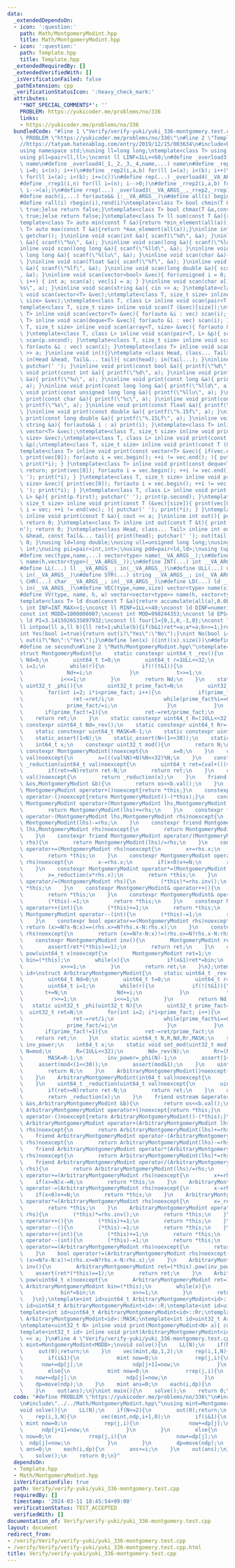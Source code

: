 ```yaml
---
data:
  _extendedDependsOn:
  - icon: ':question:'
    path: Math/MontgomeryModint.hpp
    title: Math/MontgomeryModint.hpp
  - icon: ':question:'
    path: Template.hpp
    title: Template.hpp
  _extendedRequiredBy: []
  _extendedVerifiedWith: []
  _isVerificationFailed: false
  _pathExtension: cpp
  _verificationStatusIcon: ':heavy_check_mark:'
  attributes:
    '*NOT_SPECIAL_COMMENTS*': ''
    PROBLEM: https://yukicoder.me/problems/no/336
    links:
    - https://yukicoder.me/problems/no/336
  bundledCode: "#line 1 \"Verify/verify-yuki/yuki_336-montgomery.test.cpp\"\n#define\
    \ PROBLEM \"https://yukicoder.me/problems/no/336\"\n#line 2 \"Template.hpp\"\n\
    //https://tatyam.hatenablog.com/entry/2019/12/15/003634\n#include<bits/stdc++.h>\n\
    using namespace std;\nusing ll=long long;\ntemplate<class T> using pq=priority_queue<T,vector<T>,greater<T>>;\n\
    using pll=pair<ll,ll>;\nconst ll LINF=1LL<<60;\n#define _overload3(_1,_2,_3,name,...)\
    \ name\n#define _overload4(_1,_2,_3,_4,name,...) name\n#define _rep1(i,n) for(ll\
    \ i=0; i<(n); i++)\n#define _rep2(i,a,b) for(ll i=(a); i<(b); i++)\n#define _rep3(i,a,b,c)\
    \ for(ll i=(a); i<(b); i+=(c))\n#define rep(...) _overload4(__VA_ARGS__,_rep3,_rep2,_rep1)(__VA_ARGS__)\n\
    #define _rrep1(i,n) for(ll i=(n); i-->0;)\n#define _rrep2(i,a,b) for(ll i=(b);\
    \ i-->(a);)\n#define rrep(...) _overload3(__VA_ARGS__,_rrep2,_rrep1)(__VA_ARGS__)\n\
    #define each(i,...) for(auto&& i:__VA_ARGS__)\n#define all(i) begin(i),end(i)\n\
    #define rall(i) rbegin(i),rend(i)\ntemplate<class T> bool chmin(T &a,const T &b){if(a>b){a=b;return\
    \ true;}else return false;}\ntemplate<class T> bool chmax(T &a,const T &b){if(a<b){a=b;return\
    \ true;}else return false;}\ntemplate<class T> ll sum(const T &a){return accumulate(all(a),0LL);}\n\
    template<class T> auto min(const T &a){return *min_element(all(a));}\ntemplate<class\
    \ T> auto max(const T &a){return *max_element(all(a));}\ninline int scan(){ return\
    \ getchar(); }\ninline void scan(int &a){ scanf(\"%d\", &a); }\ninline void scan(unsigned\
    \ &a){ scanf(\"%u\", &a); }\ninline void scan(long &a){ scanf(\"%ld\", &a); }\n\
    inline void scan(long long &a){ scanf(\"%lld\", &a); }\ninline void scan(unsigned\
    \ long long &a){ scanf(\"%llu\", &a); }\ninline void scan(char &a){ cin >> a;\
    \ }\ninline void scan(float &a){ scanf(\"%f\", &a); }\ninline void scan(double\
    \ &a){ scanf(\"%lf\", &a); }\ninline void scan(long double &a){ scanf(\"%Lf\"\
    , &a); }\ninline void scan(vector<bool> &vec){ for(unsigned i = 0; i < vec.size();\
    \ i++) { int a; scan(a); vec[i] = a; } }\ninline void scan(char a[]){ scanf(\"\
    %s\", a); }\ninline void scan(string &a){ cin >> a; }\ntemplate<class T> inline\
    \ void scan(vector<T> &vec);\ntemplate<class T, size_t size> inline void scan(array<T,\
    \ size> &vec);\ntemplate<class T, class L> inline void scan(pair<T, L> &p);\n\
    template<class T, size_t size> inline void scan(T (&vec)[size]);\ntemplate<class\
    \ T> inline void scan(vector<T> &vec){ for(auto &i : vec) scan(i); }\ntemplate<class\
    \ T> inline void scan(deque<T> &vec){ for(auto &i : vec) scan(i); }\ntemplate<class\
    \ T, size_t size> inline void scan(array<T, size> &vec){ for(auto &i : vec) scan(i);\
    \ }\ntemplate<class T, class L> inline void scan(pair<T, L> &p){ scan(p.first);\
    \ scan(p.second); }\ntemplate<class T, size_t size> inline void scan(T (&vec)[size]){\
    \ for(auto &i : vec) scan(i); }\ntemplate<class T> inline void scan(T &a){ cin\
    \ >> a; }\ninline void in(){}\ntemplate <class Head, class... Tail> inline void\
    \ in(Head &head, Tail&... tail){ scan(head); in(tail...); }\ninline void print(){\
    \ putchar(' '); }\ninline void print(const bool &a){ printf(\"%d\", a); }\ninline\
    \ void print(const int &a){ printf(\"%d\", a); }\ninline void print(const unsigned\
    \ &a){ printf(\"%u\", a); }\ninline void print(const long &a){ printf(\"%ld\"\
    , a); }\ninline void print(const long long &a){ printf(\"%lld\", a); }\ninline\
    \ void print(const unsigned long long &a){ printf(\"%llu\", a); }\ninline void\
    \ print(const char &a){ printf(\"%c\", a); }\ninline void print(const char a[]){\
    \ printf(\"%s\", a); }\ninline void print(const float &a){ printf(\"%.15f\", a);\
    \ }\ninline void print(const double &a){ printf(\"%.15f\", a); }\ninline void\
    \ print(const long double &a){ printf(\"%.15Lf\", a); }\ninline void print(const\
    \ string &a){ for(auto&& i : a) print(i); }\ntemplate<class T> inline void print(const\
    \ vector<T> &vec);\ntemplate<class T, size_t size> inline void print(const array<T,\
    \ size> &vec);\ntemplate<class T, class L> inline void print(const pair<T, L>\
    \ &p);\ntemplate<class T, size_t size> inline void print(const T (&vec)[size]);\n\
    template<class T> inline void print(const vector<T> &vec){ if(vec.empty()) return;\
    \ print(vec[0]); for(auto i = vec.begin(); ++i != vec.end(); ){ putchar(' ');\
    \ print(*i); } }\ntemplate<class T> inline void print(const deque<T> &vec){ if(vec.empty())\
    \ return; print(vec[0]); for(auto i = vec.begin(); ++i != vec.end(); ){ putchar('\
    \ '); print(*i); } }\ntemplate<class T, size_t size> inline void print(const array<T,\
    \ size> &vec){ print(vec[0]); for(auto i = vec.begin(); ++i != vec.end(); ){ putchar('\
    \ '); print(*i); } }\ntemplate<class T, class L> inline void print(const pair<T,\
    \ L> &p){ print(p.first); putchar(' '); print(p.second); }\ntemplate<class T,\
    \ size_t size> inline void print(const T (&vec)[size]){ print(vec[0]); for(auto\
    \ i = vec; ++i != end(vec); ){ putchar(' '); print(*i); } }\ntemplate<class T>\
    \ inline void print(const T &a){ cout << a; }\ninline int out(){ putchar('\\n');\
    \ return 0; }\ntemplate<class T> inline int out(const T &t){ print(t); putchar('\\\
    n'); return 0; }\ntemplate<class Head, class... Tail> inline int out(const Head\
    \ &head, const Tail&... tail){ print(head); putchar(' '); out(tail...); return\
    \ 0; }\nusing ld=long double;\nusing ull=unsigned long long;\nusing uint=unsigned\
    \ int;\nusing pii=pair<int,int>;\nusing pdd=pair<ld,ld>;\nusing tuplis=array<ll,3>;\n\
    #define vec(type,name,...) vector<type> name(__VA_ARGS__);\n#define vv(type,name,h,...)vector<vector<type>>\
    \ name(h,vector<type>(__VA_ARGS__));\n#define INT(...) int __VA_ARGS__; in(__VA_ARGS__)\n\
    #define LL(...) ll __VA_ARGS__; in(__VA_ARGS__)\n#define ULL(...) ull __VA_ARGS__;\
    \ in(__VA_ARGS__)\n#define STR(...) string __VA_ARGS__; in(__VA_ARGS__)\n#define\
    \ CHR(...) char __VA_ARGS__; in(__VA_ARGS__)\n#define LD(...) ld __VA_ARGS__;\
    \ in(__VA_ARGS__)\n#define VEC(type,name,size) vector<type> name(size); in(name)\n\
    #define VV(type, name, h, w) vector<vector<type>> name(h, vector<type>(w)); in(name)\n\
    template<class T> ld dsum(const T &a){return accumulate(all(a),0.0L);}\nconst\
    \ int INF=INT_MAX>>1;\nconst ll MINF=1LL<<40;\nconst ld DINF=numeric_limits<ld>::infinity();\n\
    const int MODD=1000000007;\nconst int MOD=998244353;\nconst ld EPS=1e-9;\nconst\
    \ ld PI=3.1415926535897932;\nconst ll four[]={0,1,0,-1,0};\nconst ll eight[]={0,1,1,0,-1,-1,1,-1,0};\n\
    ll intpow(ll a,ll b){ll ret=1;while(b){if(b&1)ret*=a;a*=a;b>>=1;}return ret;}\n\
    int Yes(bool i=true){return out(i?\"Yes\":\"No\");}\nint No(bool i=true){return\
    \ out(i?\"No\":\"Yes\");}\n#define len(x) ((int)(x).size())\n#define fi first\n\
    #define se second\n#line 2 \"Math/MontgomeryModint.hpp\"\ntemplate<uint32_t N>\n\
    struct MontgomeryModint{\n    static constexpr uint64_t _rev(){\n        uint64_t\
    \ Nd=0;\n        uint64_t t=0;\n        uint64_t r=1ULL<<32;\n        uint64_t\
    \ i=1;\n        while(r){\n            if(!(t&1)){\n                t+=N;\n  \
    \              Nd+=i;\n            }\n            t>>=1;\n            r>>=1;\n\
    \            i<<=1;\n        }\n        return Nd;\n    }\n    static constexpr\
    \ uint32_t _phi(){\n        uint32_t prime_fact=N;\n        uint32_t ret=N;\n\
    \        for(int i=2; i*i<prime_fact; i++){\n            if(prime_fact%i==0){\n\
    \                ret-=ret/i;\n                while(prime_fact%i==0){\n      \
    \              prime_fact/=i;\n                }\n            }\n        }\n \
    \       if(prime_fact!=1){\n            ret-=ret/prime_fact;\n        }\n    \
    \    return ret;\n    }\n    static constexpr uint64_t R=(1ULL<<32);\n    static\
    \ constexpr uint64_t Nd=_rev();\n    static constexpr uint64_t Rr=(Nd*N+1)>>32;\n\
    \    static constexpr uint64_t MASK=R-1;\n    static constexpr uint32_t inv_power=_phi()-1;\n\
    \    static_assert(1<N);\n    static_assert(N<(1<<30));\n    static_assert(N&1);\n\
    \    int64_t x;\n    constexpr uint32_t mod(){\n        return N;\n    }\n   \
    \ constexpr MontgomeryModint()noexcept{\n        x=0;\n    }\n    constexpr MontgomeryModint(int64_t\
    \ val)noexcept{\n        x=(((val%N)+N)%N<<32)%N;\n    }\n    constexpr uint64_t\
    \ _reduction(uint64_t val)noexcept{\n        uint64_t ret=(val+(((val&MASK)*Nd)&MASK)*N)>>32;\n\
    \        if(ret>=N)return ret-N;\n        return ret;\n    }\n    constexpr uint64_t\
    \ val()noexcept{\n        return _reduction(x);\n    }\n    friend ostream &operator<<(ostream\
    \ &os,MontgomeryModint &b){\n        return os<<b.val();\n    }\n    constexpr\
    \ MontgomeryModint operator+()noexcept{return *this;}\n    constexpr MontgomeryModint\
    \ operator-()noexcept{return MontgomeryModint()-(*this);}\n    constexpr friend\
    \ MontgomeryModint operator+(MontgomeryModint lhs,MontgomeryModint rhs)noexcept{\n\
    \        return MontgomeryModint(lhs)+=rhs;\n    }\n    constexpr friend MontgomeryModint\
    \ operator-(MontgomeryModint lhs,MontgomeryModint rhs)noexcept{\n        return\
    \ MontgomeryModint(lhs)-=rhs;\n    }\n    constexpr friend MontgomeryModint operator*(MontgomeryModint\
    \ lhs,MontgomeryModint rhs)noexcept{\n        return MontgomeryModint(lhs)*=rhs;\n\
    \    }\n    constexpr friend MontgomeryModint operator/(MontgomeryModint lhs,MontgomeryModint\
    \ rhs){\n        return MontgomeryModint(lhs)/=rhs;\n    }\n    constexpr MontgomeryModint\
    \ operator+=(MontgomeryModint rhs)noexcept{\n        x+=rhs.x;\n        if(x>=N)x-=N;\n\
    \        return *this;\n    }\n    constexpr MontgomeryModint operator-=(MontgomeryModint\
    \ rhs)noexcept{\n        x-=rhs.x;\n        if(x<0)x+=N;\n        return *this;\n\
    \    }\n    constexpr MontgomeryModint operator*=(MontgomeryModint rhs)noexcept{\n\
    \        x=_reduction(x*rhs.x);\n        return *this;\n    }\n    constexpr MontgomeryModint\
    \ operator/=(MontgomeryModint rhs){\n        (*this)*=rhs.inv();\n        return\
    \ *this;\n    }\n    constexpr MontgomeryModint& operator++(){\n        (*this)+=1;\n\
    \        return *this;\n    }\n    constexpr MontgomeryModint& operator--(){\n\
    \        (*this)-=1;\n        return *this;\n    }\n    constexpr MontgomeryModint\
    \ operator++(int){\n        (*this)+=1;\n        return *this;\n    }\n    constexpr\
    \ MontgomeryModint operator--(int){\n        (*this)-=1;\n        return *this;\n\
    \    }\n    constexpr bool operator==(MontgomeryModint rhs)noexcept{\n       \
    \ return (x>=N?x-N:x)==(rhs.x>=N?rhs.x-N:rhs.x);\n    }\n    constexpr bool operator!=(MontgomeryModint\
    \ rhs)noexcept{\n        return (x>=N?x-N:x)!=(rhs.x>=N?rhs.x-N:rhs.x);\n    }\n\
    \    constexpr MontgomeryModint inv(){\n        MontgomeryModint ret=(*this).pow(inv_power);\n\
    \        assert(ret*(*this)==1);\n        return ret;\n    }\n    constexpr MontgomeryModint\
    \ pow(uint64_t x)noexcept{\n        MontgomeryModint ret=1;\n        MontgomeryModint\
    \ bin=(*this);\n        while(x){\n            if(x&1)ret*=bin;\n            bin*=bin;\n\
    \            x>>=1;\n        }\n        return ret;\n    }\n};\ntemplate<int32_t\
    \ id>\nstruct ArbitraryMontgomeryModint{\n    static uint64_t _rev(uint32_t N){\n\
    \        uint64_t Nd=0;\n        uint64_t t=0;\n        uint64_t r=1ULL<<32;\n\
    \        uint64_t i=1;\n        while(r){\n            if(!(t&1)){\n         \
    \       t+=N;\n                Nd+=i;\n            }\n            t>>=1;\n   \
    \         r>>=1;\n            i<<=1;\n        }\n        return Nd;\n    }\n \
    \   static uint32_t _phi(uint32_t N){\n        uint32_t prime_fact=N;\n      \
    \  uint32_t ret=N;\n        for(int i=2; i*i<prime_fact; i++){\n            if(prime_fact%i==0){\n\
    \                ret-=ret/i;\n                while(prime_fact%i==0){\n      \
    \              prime_fact/=i;\n                }\n            }\n        }\n \
    \       if(prime_fact!=1){\n            ret-=ret/prime_fact;\n        }\n    \
    \    return ret;\n    }\n    static uint64_t N,R,Nd,Rr,MASK;\n    static uint32_t\
    \ inv_power;\n    int64_t x;\n    static void set_mod(uint32_t mod){\n       \
    \ N=mod;\n        R=(1ULL<<32);\n        Nd=_rev(N);\n        Rr=(Nd*N+1)>>32;\n\
    \        MASK=R-1;\n        inv_power=_phi(N)-1;\n        assert(1<mod);\n   \
    \     assert(mod<(1<<30));\n        assert(mod&1);\n    }\n    uint32_t mod(){\n\
    \        return N;\n    }\n    ArbitraryMontgomeryModint()noexcept{\n        x=0;\n\
    \    }\n    ArbitraryMontgomeryModint(int64_t val)noexcept{\n        x=(((val%N)+N)%N<<32)%N;\n\
    \    }\n    uint64_t _reduction(uint64_t val)noexcept{\n        uint64_t ret=(val+(((val&MASK)*Nd)&MASK)*N)>>32;\n\
    \        if(ret>=N)return ret-N;\n        return ret;\n    }\n    uint64_t val()noexcept{\n\
    \        return _reduction(x);\n    }\n    friend ostream &operator<<(ostream\
    \ &os,ArbitraryMontgomeryModint &b){\n        return os<<b.val();\n    }\n   \
    \ ArbitraryMontgomeryModint operator+()noexcept{return *this;}\n    ArbitraryMontgomeryModint\
    \ operator-()noexcept{return ArbitraryMontgomeryModint()-(*this);}\n    friend\
    \ ArbitraryMontgomeryModint operator+(ArbitraryMontgomeryModint lhs,ArbitraryMontgomeryModint\
    \ rhs)noexcept{\n        return ArbitraryMontgomeryModint(lhs)+=rhs;\n    }\n\
    \    friend ArbitraryMontgomeryModint operator-(ArbitraryMontgomeryModint lhs,ArbitraryMontgomeryModint\
    \ rhs)noexcept{\n        return ArbitraryMontgomeryModint(lhs)-=rhs;\n    }\n\
    \    friend ArbitraryMontgomeryModint operator*(ArbitraryMontgomeryModint lhs,ArbitraryMontgomeryModint\
    \ rhs)noexcept{\n        return ArbitraryMontgomeryModint(lhs)*=rhs;\n    }\n\
    \    friend ArbitraryMontgomeryModint operator/(ArbitraryMontgomeryModint lhs,ArbitraryMontgomeryModint\
    \ rhs){\n        return ArbitraryMontgomeryModint(lhs)/=rhs;\n    }\n    ArbitraryMontgomeryModint\
    \ operator+=(ArbitraryMontgomeryModint rhs)noexcept{\n        x+=rhs.x;\n    \
    \    if(x>=N)x-=N;\n        return *this;\n    }\n    ArbitraryMontgomeryModint\
    \ operator-=(ArbitraryMontgomeryModint rhs)noexcept{\n        x-=rhs.x;\n    \
    \    if(x<0)x+=N;\n        return *this;\n    }\n    ArbitraryMontgomeryModint\
    \ operator*=(ArbitraryMontgomeryModint rhs)noexcept{\n        x=_reduction(x*rhs.x);\n\
    \        return *this;\n    }\n    ArbitraryMontgomeryModint operator/=(ArbitraryMontgomeryModint\
    \ rhs){\n        (*this)*=rhs.inv();\n        return *this;\n    }\n    ArbitraryMontgomeryModint&\
    \ operator++(){\n        (*this)+=1;\n        return *this;\n    }\n    ArbitraryMontgomeryModint&\
    \ operator--(){\n        (*this)-=1;\n        return *this;\n    }\n    ArbitraryMontgomeryModint\
    \ operator++(int){\n        (*this)+=1;\n        return *this;\n    }\n    ArbitraryMontgomeryModint\
    \ operator--(int){\n        (*this)-=1;\n        return *this;\n    }\n    bool\
    \ operator==(ArbitraryMontgomeryModint rhs)noexcept{\n        return (x>=N?x-N:x)==(rhs.x>=N?rhs.x-N:rhs.x);\n\
    \    }\n    bool operator!=(ArbitraryMontgomeryModint rhs)noexcept{\n        return\
    \ (x>=N?x-N:x)!=(rhs.x>=N?rhs.x-N:rhs.x);\n    }\n    ArbitraryMontgomeryModint\
    \ inv(){\n        ArbitraryMontgomeryModint ret=(*this).pow(inv_power);\n    \
    \    assert(ret*(*this)==1);\n        return ret;\n    }\n    ArbitraryMontgomeryModint\
    \ pow(uint64_t x)noexcept{\n        ArbitraryMontgomeryModint ret=1;\n       \
    \ ArbitraryMontgomeryModint bin=(*this);\n        while(x){\n            if(x&1)ret*=bin;\n\
    \            bin*=bin;\n            x>>=1;\n        }\n        return ret;\n \
    \   }\n};\ntemplate<int id>uint64_t ArbitraryMontgomeryModint<id>::N;\ntemplate<int\
    \ id>uint64_t ArbitraryMontgomeryModint<id>::R;\ntemplate<int id>uint64_t ArbitraryMontgomeryModint<id>::Nd;\n\
    template<int id>uint64_t ArbitraryMontgomeryModint<id>::Rr;\ntemplate<int id>uint64_t\
    \ ArbitraryMontgomeryModint<id>::MASK;\ntemplate<int id>uint32_t ArbitraryMontgomeryModint<id>::inv_power;\n\
    \ntemplate<uint32_t N> inline void print(MontgomeryModint<N> a){ cout << a; }\n\
    template<int32_t id> inline void print(ArbitraryMontgomeryModint<id> a){ cout\
    \ << a; }\n#line 4 \"Verify/verify-yuki/yuki_336-montgomery.test.cpp\"\nusing\
    \ mint=MontgomeryModint<MODD>;\nvoid solve(){\n    LL(N);\n    if(N<=2){\n   \
    \     out(0);return;\n    }\n    vec(mint,dp,1,2);\n    rep(i,1,N){\n        vec(mint,ndp,i+1,0);\n\
    \        if(i&1){\n            mint now=0;\n            rep(j,i){\n          \
    \      now+=dp[j];\n                ndp[j+1]=now;\n            }\n        }\n\
    \        else{\n            mint now=0;\n            rrep(j,i){\n            \
    \    now+=dp[j];\n                ndp[j]=now;\n            }\n        }\n    \
    \    dp=move(ndp);\n    }\n    mint ans=0;\n    each(i,dp){\n        ans+=i;\n\
    \    }\n    out(ans);\n}\nint main(){\n    solve();\n    return 0;\n}\n"
  code: "#define PROBLEM \"https://yukicoder.me/problems/no/336\"\n#include\"../../Template.hpp\"\
    \n#include\"../../Math/MontgomeryModint.hpp\"\nusing mint=MontgomeryModint<MODD>;\n\
    void solve(){\n    LL(N);\n    if(N<=2){\n        out(0);return;\n    }\n    vec(mint,dp,1,2);\n\
    \    rep(i,1,N){\n        vec(mint,ndp,i+1,0);\n        if(i&1){\n           \
    \ mint now=0;\n            rep(j,i){\n                now+=dp[j];\n          \
    \      ndp[j+1]=now;\n            }\n        }\n        else{\n            mint\
    \ now=0;\n            rrep(j,i){\n                now+=dp[j];\n              \
    \  ndp[j]=now;\n            }\n        }\n        dp=move(ndp);\n    }\n    mint\
    \ ans=0;\n    each(i,dp){\n        ans+=i;\n    }\n    out(ans);\n}\nint main(){\n\
    \    solve();\n    return 0;\n}"
  dependsOn:
  - Template.hpp
  - Math/MontgomeryModint.hpp
  isVerificationFile: true
  path: Verify/verify-yuki/yuki_336-montgomery.test.cpp
  requiredBy: []
  timestamp: '2024-03-11 18:45:54+09:00'
  verificationStatus: TEST_ACCEPTED
  verifiedWith: []
documentation_of: Verify/verify-yuki/yuki_336-montgomery.test.cpp
layout: document
redirect_from:
- /verify/Verify/verify-yuki/yuki_336-montgomery.test.cpp
- /verify/Verify/verify-yuki/yuki_336-montgomery.test.cpp.html
title: Verify/verify-yuki/yuki_336-montgomery.test.cpp
---
```

